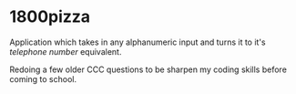 # 1800pizza
Application which takes in any alphanumeric input and turns it to it's *telephone number* equivalent.

Redoing a few older CCC questions to be sharpen my coding skills before coming to school.

